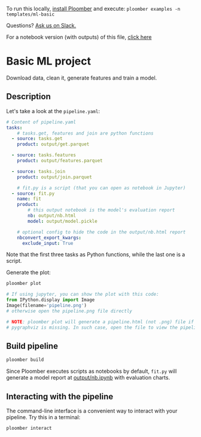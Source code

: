 <!-- start header -->
To run this locally, [install Ploomber](https://docs.ploomber.io/en/latest/get-started/quick-start.html) and execute: `ploomber examples -n templates/ml-basic`

Questions? [Ask us on Slack.](https://ploomber.io/community/)

For a notebook version (with outputs) of this file, [click here](https://github.com/ploomber/projects/blob/master/templates/ml-basic/README.ipynb)
<!-- end header -->



# Basic ML project

<!-- start description -->
Download data, clean it, generate features and train a model.
<!-- end description -->

## Description

Let's take a look at the `pipeline.yaml`:

<!-- #md -->
```yaml
# Content of pipeline.yaml
tasks:
    # tasks.get, features and join are python functions
  - source: tasks.get
    product: output/get.parquet

  - source: tasks.features
    product: output/features.parquet

  - source: tasks.join
    product: output/join.parquet

    # fit.py is a script (that you can open as notebook in Jupyter)
  - source: fit.py
    name: fit
    product:
        # this output notebook is the model's evaluation report
        nb: output/nb.html
        model: output/model.pickle

    # optional config to hide the code in the output/nb.html report
    nbconvert_export_kwargs:
      exclude_input: True
```
<!-- #endmd -->

Note that the first three tasks as Python functions, while the last one is a
script.

Generate the plot:

```bash
ploomber plot
```

```python
# If using jupyter, you can show the plot with this code:
from IPython.display import Image
Image(filename='pipeline.png')
# otherwise open the pipeline.png file directly

# NOTE: ploomber plot will generate a pipeline.html (not .png) file if
# pygraphviz is missing. In such case, open the file to view the pipeline plot
```

## Build pipeline

```bash
ploomber build
```

Since Ploomber executes scripts as notebooks by default, `fit.py` will
generate a model report at [output/nb.ipynb](output/nb.ipynb) with evaluation
charts.

## Interacting with the pipeline

The command-line interface is a convenient way to interact with your
pipeline. Try this in a terminal:

~~~bash
ploomber interact
~~~
